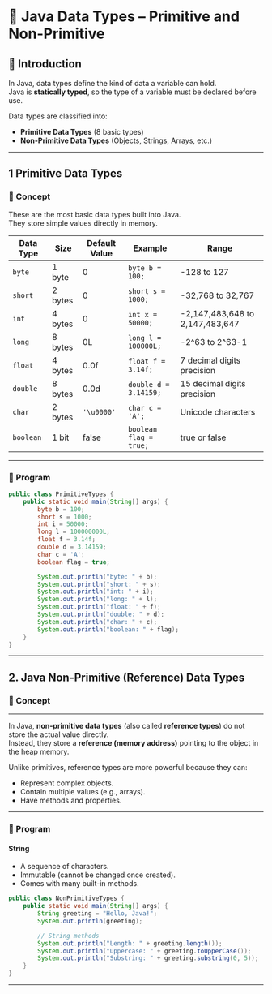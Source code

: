 # 🚀 Java Data Types – Primitive and Non-Primitive

## 📘 Introduction

In Java, data types define the kind of data a variable can hold.  
Java is **statically typed**, so the type of a variable must be declared before use.

Data types are classified into:
- **Primitive Data Types** (8 basic types)
- **Non-Primitive Data Types** (Objects, Strings, Arrays, etc.)

---

## 1 Primitive Data Types

### 📘 Concept

These are the most basic data types built into Java.  
They store simple values directly in memory.

| Data Type | Size   | Default Value | Example | Range |
|-----------|--------|---------------|---------|-------|
| `byte`    | 1 byte | 0             | `byte b = 100;` | -128 to 127 |
| `short`   | 2 bytes| 0             | `short s = 1000;` | -32,768 to 32,767 |
| `int`     | 4 bytes| 0             | `int x = 50000;` | -2,147,483,648 to 2,147,483,647 |
| `long`    | 8 bytes| 0L            | `long l = 100000L;` | -2^63 to 2^63-1 |
| `float`   | 4 bytes| 0.0f          | `float f = 3.14f;` | 7 decimal digits precision |
| `double`  | 8 bytes| 0.0d          | `double d = 3.14159;` | 15 decimal digits precision |
| `char`    | 2 bytes| `'\u0000'`    | `char c = 'A';` | Unicode characters |
| `boolean` | 1 bit  | false         | `boolean flag = true;` | true or false |

---

### 📝 Program

```java
public class PrimitiveTypes {
    public static void main(String[] args) {
        byte b = 100;
        short s = 1000;
        int i = 50000;
        long l = 100000000L;
        float f = 3.14f;
        double d = 3.14159;
        char c = 'A';
        boolean flag = true;

        System.out.println("byte: " + b);
        System.out.println("short: " + s);
        System.out.println("int: " + i);
        System.out.println("long: " + l);
        System.out.println("float: " + f);
        System.out.println("double: " + d);
        System.out.println("char: " + c);
        System.out.println("boolean: " + flag);
    }
}
```

---

## 2. Java Non-Primitive (Reference) Data Types  

### 📘 Concept

---
In Java, **non-primitive data types** (also called **reference types**) do not store the actual value directly.  
Instead, they store a **reference (memory address)** pointing to the object in the heap memory.

Unlike primitives, reference types are more powerful because they can:
- Represent complex objects.
- Contain multiple values (e.g., arrays).
- Have methods and properties.

---

### 📝 Program

#### String
- A sequence of characters.
- Immutable (cannot be changed once created).
- Comes with many built-in methods.

```java
public class NonPrimitiveTypes {
    public static void main(String[] args) {
        String greeting = "Hello, Java!";
        System.out.println(greeting);

        // String methods
        System.out.println("Length: " + greeting.length());
        System.out.println("Uppercase: " + greeting.toUpperCase());
        System.out.println("Substring: " + greeting.substring(0, 5));
    }
}
```

---
